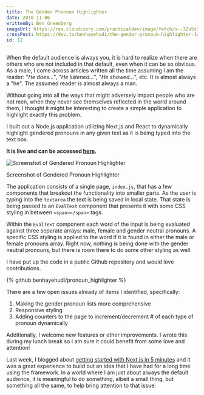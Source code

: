 ```yaml
---
title: The Gender Pronoun Highlighter
date: 2018-11-06
writtenBy: Ben Greenberg
imageUrl: https://res.cloudinary.com/practicaldev/image/fetch/s--3Zu5sSDj--/c_limit%2Cf_auto%2Cfl_progressive%2Cq_auto%2Cw_880/https://thepracticaldev.s3.amazonaws.com/i/2fuylhnnajofrh4ccggt.png
crossPost: https://dev.to/benhayehudi/the-gender-pronoun-highlighter-1g80
id: 12
---
```


When the default audience is always you, it is hard to realize when there are others who are not included in that default, even when it can be so obvious. As a male, I come across articles written all the time assuming I am the reader: "*He does...*", "*He listened...*", "*He showed...*", etc. It is almost always a "he". The assumed reader is almost always a man. 

Without going into all the ways that might adversely impact people who are not men, when they never see themselves reflected in the world around them, I thought it might be interesting to create a simple application to highlight exactly this problem.

I built out a Node.js application utilizing Next.js and React to dynamically highlight gendered pronouns in any given text as it is being typed into the text box. 

**It is live and can be accessed [here](https://gender-pronoun-highlighter.herokuapp.com/).**

![Screenshot of Gendered Pronoun Highlighter](https://thepracticaldev.s3.amazonaws.com/i/2fuylhnnajofrh4ccggt.png)
<figcaption>Screenshot of Gendered Pronoun Highlighter</figcaption>

The application consists of a single page, `index.js`, that has a few components that breakout the functionality into smaller parts. As the user is typing into the `textarea` the text is being saved in local state. That state is being passed to an `EvalText` component that presents it with some CSS styling in between `<span></span>` tags. 

Within the `EvalText` component each word of the input is being evaluated against three separate arrays: male, female and gender neutral pronouns. A specific CSS styling is applied to the word if it is found in either the male or female pronouns array. Right now, nothing is being done with the gender neutral pronouns, but there is room there to do some other styling as well. 

I have put up the code in a public Github repository and would love contributions.

{% github benhayehudi/pronoun_highlighter %} 

There are a few open issues already of items I identified, specifically:

1. Making the gender pronoun lists more comprehensive
2. Responsive styling
3. Adding counters to the page to increment/decrement # of each type of pronoun dynamically

Additionally, I welcome new features or other improvements. I wrote this during my lunch break so I am sure it could benefit from some love and attention! 

Last week, I blogged about [getting started with Next.js in 5 minutes](https://dev.to/benhayehudi/getting-started-with-nextjs-in-5-minutes-19ah) and it was a great experience to build out an idea that I have had for a long time using the framework. In a world where I am just about always the default audience, it is meaningful to do something, albeit a small thing, but something all the same, to help bring attention to that issue.
